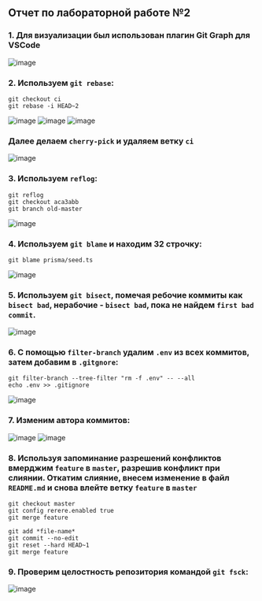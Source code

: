 ## Отчет по лабораторной работе №2

### 1. Для визуализации был использован плагин Git Graph для VSCode
![image](https://user-images.githubusercontent.com/64983176/197629329-45fe6a03-869e-4ee4-a1b0-e11794285935.png)

### 2.  Используем `git rebase`:   
```
git checkout ci
git rebase -i HEAD~2
```
![image](https://user-images.githubusercontent.com/64983176/197629401-5bf868d7-57fb-4c40-b95a-2b55d65deeda.png)
![image](https://user-images.githubusercontent.com/64983176/197629430-09fba8a7-9cdd-4a95-9ccf-b1b10c99800d.png)
![image](https://user-images.githubusercontent.com/64983176/197629446-eebfd219-d99f-418d-afef-d78147787bb5.png)
### Далее делаем `cherry-pick` и удаляем ветку `ci`
![image](https://user-images.githubusercontent.com/64983176/197629459-83e40026-5f06-454b-9984-44de67e8d4e7.png)

### 3.  Используем `reflog`:
```
git reflog
git checkout aca3abb
git branch old-master
```
![image](https://user-images.githubusercontent.com/64983176/197629457-8481f9bf-7655-4011-8494-3c92380e2d38.png)

### 4.  Используем `git blame` и находим 32 строчку:
```
git blame prisma/seed.ts
```
![image](https://user-images.githubusercontent.com/64983176/197629469-f3a40f9f-8ae2-440b-9a81-8c34fee2da2d.png)

### 5. Используем `git bisect`, помечая ребочие коммиты как `bisect bad`, нерабочие - `bisect bad`, пока не найдем `first bad commit`.
![image](https://user-images.githubusercontent.com/64983176/197629479-c291b1b5-73a1-4601-9768-2737676d9fa8.png)

### 6. С помощью `filter-branch` удалим `.env` из всех коммитов, затем добавим в `.gitgnore`:
```
git filter-branch --tree-filter "rm -f .env" -- --all
echo .env >> .gitignore
```
![image](https://user-images.githubusercontent.com/64983176/197629492-fb10cdbd-1c0a-4c77-956b-f186390ea799.png)

### 7. Изменим автора коммитов:
![image](https://user-images.githubusercontent.com/64983176/197629498-0ceef320-45a0-4975-95f3-f7153151e5c5.png)
![image](https://user-images.githubusercontent.com/64983176/197629505-d51ebe7a-4182-4ada-bd3c-a2f5457b98b2.png)

### 8. Используя запоминание разрешений конфликтов вмерджим `feature` в `master`, разрешив конфликт при слиянии. Откатим слияние, внесем изменение в файл `README.md` и снова влейте ветку `feature` в `master`
```
git checkout master
git config rerere.enabled true
git merge feature
```

```
git add *file-name*
git commit --no-edit
git reset --hard HEAD~1
git merge feature
```

### 9. Проверим целостность репозитория командой `git fsck`:
![image](https://user-images.githubusercontent.com/64983176/197629515-28cb37eb-eba3-42aa-bf33-3d1a044b5064.png)